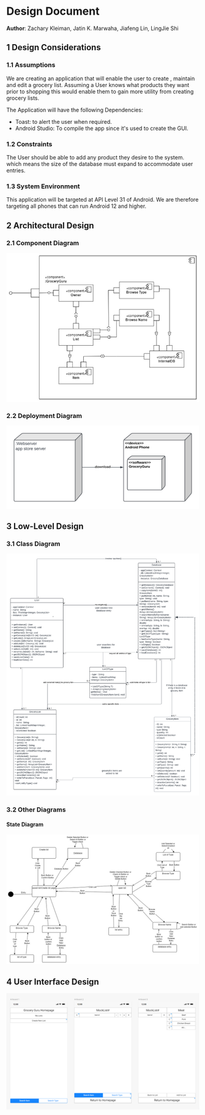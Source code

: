 # Design Document



**Author**: Zachary Kleiman, Jatin K. Marwaha, Jiafeng Lin, LingJie Shi

## 1 Design Considerations



### 1.1 Assumptions


We are creating an application that will enable the user to create , maintain and edit a grocery list. Assuming a User knows what products they want prior to shopping this would enable them to gain more utility from creating grocery lists.

The Application will have the following Dependencies:
- Toast: to alert the user when required.
- Android Studio: To compile the app since it's used to create the GUI.



### 1.2 Constraints

The User should be able to add any product they desire to the system. which means the size of the database must expand to accommodate user entries. 
### 1.3 System Environment

This application will be targeted at API Level 31 of Android. We are therefore targeting all phones that can run Android 12 and higher.


## 2 Architectural Design



### 2.1 Component Diagram

![](Diagrams/Team2%20Component%20Diagram.jpg)

### 2.2 Deployment Diagram

![](Diagrams/Team2%20Deployment%20Diagram.png)

## 3 Low-Level Design

### 3.1 Class Diagram

![](Diagrams/Team2%20UML%20Design.png)

### 3.2 Other Diagrams
#### State Diagram 
![](Diagrams/Team2%20State%20Diagram.jpg)
## 4 User Interface Design
![](Diagrams/Team2%20GUI%20Diagram.PNG)

